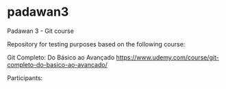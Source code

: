 # padawan3
Padawan 3 - Git course

Repository for testing purposes based on the following course:

Git Completo: Do Básico ao Avançado
https://www.udemy.com/course/git-completo-do-basico-ao-avancado/

Participants:

